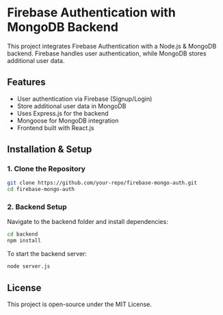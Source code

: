 # Firebase Authentication with MongoDB Backend

This project integrates Firebase Authentication with a Node.js & MongoDB backend. Firebase handles user authentication, while MongoDB stores additional user data.

## Features
- User authentication via Firebase (Signup/Login)
- Store additional user data in MongoDB
- Uses Express.js for the backend
- Mongoose for MongoDB integration
- Frontend built with React.js

## Installation & Setup

### 1. Clone the Repository
```sh
git clone https://github.com/your-repo/firebase-mongo-auth.git
cd firebase-mongo-auth
```

### 2. Backend Setup

Navigate to the backend folder and install dependencies:
```sh
cd backend
npm install
```

To start the backend server:
```sh
node server.js
```

## License
This project is open-source under the MIT License.

